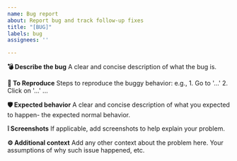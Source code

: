 ```yaml
---
name: Bug report
about: Report bug and track follow-up fixes
title: "[BUG]"
labels: bug
assignees: ''

---
```


**💣 Describe the bug**
A clear and concise description of what the bug is.


**🔗 To Reproduce**
Steps to reproduce the buggy behavior: e.g., 1. Go to '...' 2. Click on '...' ...


**🛡️ Expected behavior**
A clear and concise description of what you expected to happen- the expected normal behavior.

**❕ Screenshots**
If applicable, add screenshots to help explain your problem.


**⚙️ Additional context**
Add any other context about the problem here. Your assumptions of why such issue happened, etc.
